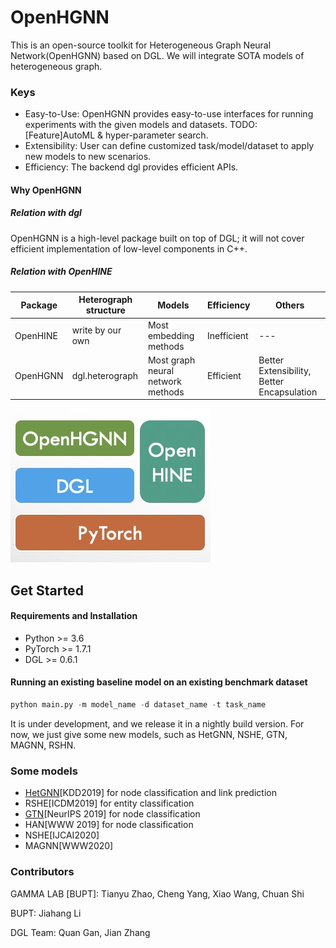 # OpenHGNN
This is an open-source toolkit for Heterogeneous Graph Neural Network(OpenHGNN) based on DGL. We will integrate SOTA models of heterogeneous graph.

### Keys

- Easy-to-Use: OpenHGNN provides easy-to-use interfaces for running experiments with the given models and datasets. TODO: [Feature]AutoML & hyper-parameter search.
- Extensibility: User can define customized task/model/dataset to apply new models to new scenarios.
- Efficiency: The backend dgl provides efficient APIs.

#### Why OpenHGNN

##### Relation with dgl

OpenHGNN is a high-level package built on top of DGL; it will not cover efficient implementation of low-level components in C++.

##### Relation with OpenHINE

| Package  | Heterograph structure | Models                            | Efficiency  | Others                                     |
| -------- | --------------------- | --------------------------------- | ----------- | ------------------------------------------ |
| OpenHINE | write by our own      | Most embedding methods            | Inefficient | ---                                        |
| OpenHGNN | dgl.heterograph       | Most graph neural network methods | Efficient   | Better Extensibility, Better Encapsulation |



![image](./docs/source/image-001.jpg)

## Get Started

#### Requirements and Installation

- Python  >= 3.6
- PyTorch  >= 1.7.1
- DGL >= 0.6.1

#### Running an existing baseline model on an existing benchmark dataset

```python
python main.py -m model_name -d dataset_name -t task_name
```

It is under development, and we release it in a nightly build version. For now, we just give some new models, such as HetGNN, NSHE, GTN, MAGNN, RSHN.

### Some models

- [HetGNN](https://github.com/BUPT-GAMMA/OpenHGNN-DGL/tree/main/openhgnn/output/HetGNN)[KDD2019] for node classification and link prediction
- RSHE[ICDM2019] for entity classification
- [GTN](https://github.com/BUPT-GAMMA/OpenHGNN-DGL/tree/main/openhgnn/output/GTN)[NeurIPS 2019] for node classification
- HAN[WWW 2019] for node classification
- NSHE[IJCAI2020]
- MAGNN[WWW2020]

### Contributors

GAMMA LAB [BUPT]: Tianyu Zhao, Cheng Yang, Xiao Wang, Chuan Shi

BUPT: Jiahang Li

DGL Team: Quan Gan, Jian Zhang

